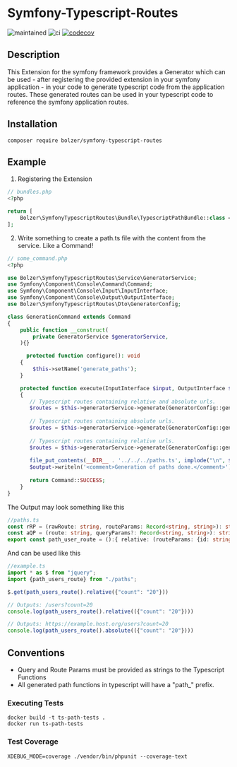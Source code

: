 # Symfony-Typescript-Routes
![maintained](https://img.shields.io/maintenance/yes/2021)
![ci](https://travis-ci.com/BolZer/symfony-typescript-routes.svg?branch=master)
[![codecov](https://codecov.io/gh/BolZer/symfony-typescript-routes/branch/master/graph/badge.svg?token=W7IYQXY2UD)](https://codecov.io/gh/BolZer/symfony-typescript-routes)

## Description

This Extension for the symfony framework provides a Generator which can be used - after registering the provided extension in your symfony application -
in your code to generate typescript code from the application routes. These generated routes can be used in your typescript code to reference the symfony
application routes.

## Installation

```shell
composer require bolzer/symfony-typescript-routes
```

## Example

1. Registering the Extension
```PHP
// bundles.php
<?php

return [
    Bolzer\SymfonyTypescriptRoutes\Bundle\TypescriptPathBundle::class => ['all' => true],
];

```


2. Write something to create a path.ts file with the content from the service. Like a Command!
```PHP
// some_command.php
<?php

use Bolzer\SymfonyTypescriptRoutes\Service\GeneratorService;
use Symfony\Component\Console\Command\Command;
use Symfony\Component\Console\Input\InputInterface;
use Symfony\Component\Console\Output\OutputInterface;
use Bolzer\SymfonyTypescriptRoutes\Dto\GeneratorConfig;

class GenerationCommand extends Command
{
    public function __construct(
        private GeneratorService $generatorService,
    ){}

      protected function configure(): void
    {
        $this->setName('generate_paths');
    }

    protected function execute(InputInterface $input, OutputInterface $output): int
    {
       // Typescript routes containing relative and absolute urls.
       $routes = $this->generatorService->generate(GeneratorConfig::generateEverything());
       
       // Typescript routes containing absolute urls.
       $routes = $this->generatorService->generate(GeneratorConfig::generateOnlyAbsoluteUrls());
       
       // Typescript routes containing relative urls.
       $routes = $this->generatorService->generate(GeneratorConfig::generateOnlyRelativeUrls());
    
       file_put_contents(__DIR__ . '../../../paths.ts', implode("\n", $routes));
       $output->writeln('<comment>Generation of paths done.</comment>');
       
       return Command::SUCCESS;
    }
}
```

The Output may look something like this 

```Typescript
//paths.ts
const rRP = (rawRoute: string, routeParams: Record<string, string>): string => {Object.entries(routeParams).forEach(([key, value]) => rawRoute = rawRoute.replace(`{${key}}`, value)); return rawRoute;}
const aQP = (route: string, queryParams?: Record<string, string>): string => queryParams ? route + "?" + new URLSearchParams(queryParams).toString() : route;
export const path_user_route = ():{ relative: (routeParams: {id: string, noteId: string}, queryParams?: Record<string, string>) => string, absolute: (routeParams: {id: string, noteId: string}, queryParams?: Record<string, string>) => string} => {return {relative: (routeParams: {id: string, noteId: string}, queryParams?: Record<string, string>): string => aQP(rRP('/user/{id}/notes/{noteId}', routeParams), queryParams), absolute: (routeParams: {id: string, noteId: string}, queryParams?: Record<string, string>): string => aQP(rRP('https://app.development.org/user/{id}/notes/{noteId}', routeParams), queryParams)}};
```

And can be used like this

```Typescript
//example.ts
import * as $ from "jquery";
import {path_users_route} from "./paths";

$.get(path_users_route().relative({"count": "20"}))

// Outputs: /users?count=20
console.log(path_users_route().relative(({"count": "20"})))

// Outputs: https://example.host.org/users?count=20
console.log(path_users_route().absolute(({"count": "20"})))
```

## Conventions

* Query and Route Params must be provided as strings to the Typescript Functions
* All generated path functions in typescript will have a "path_" prefix.

### Executing Tests

```shell
docker build -t ts-path-tests .
docker run ts-path-tests
```

### Test Coverage

```shell
XDEBUG_MODE=coverage ./vendor/bin/phpunit --coverage-text
```
